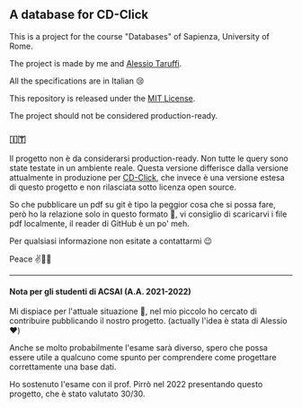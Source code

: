 ## A database for CD-Click

This is a project for the course "Databases" of Sapienza, University of Rome.

The project is made by me and [Alessio Taruffi](https://github.com/AlessioTaruffi).

All the specifications are in Italian 😢

This repository is released under the [MIT License](LICENSE).

The project should not be considered production-ready.

### 🇮🇹

Il progetto non è da considerarsi production-ready. Non tutte le query sono state testate in un ambiente reale. Questa versione differisce dalla versione attualmente in produzione per [CD-Click](https://cdclick.it), che invece è una versione estesa di questo progetto e non rilasciata sotto licenza open source.

So che pubblicare un pdf su git è tipo la peggior cosa che si possa fare, però ho la relazione solo in questo formato 🙁, vi consiglio di scaricarvi i file pdf localmente, il reader di GitHub è un po' meh.

Per qualsiasi informazione non esitate a contattarmi 😉

Peace ✌️🏳️‍🌈

<hr />

#### Nota per gli studenti di ACSAI (A.A. 2021-2022)

Mi dispiace per l'attuale situazione 🥺, nel mio piccolo ho cercato di contribuire pubblicando il nostro progetto.
(actually l'idea è stata di Alessio ❤️)

Anche se molto probabilmente l'esame sarà diverso, spero che possa essere utile a qualcuno come spunto per comprendere come progettare correttamente una base dati.

Ho sostenuto l'esame con il prof. Pirrò nel 2022 presentando questo progetto, che è stato valutato 30/30.